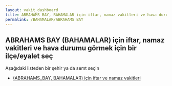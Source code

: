 ```yaml
---
layout: vakit_dashboard
title: ABRAHAMS BAY, BAHAMALAR için iftar, namaz vakitleri ve hava durumu - ilçe/eyalet seç
permalink: /BAHAMALAR/ABRAHAMS BAY
---
```


## ABRAHAMS BAY (BAHAMALAR) için iftar, namaz vakitleri ve hava durumu  görmek için bir ilçe/eyalet seç

Aşağıdaki listeden bir şehir ya da semt seçin

* [ (ABRAHAMS_BAY, BAHAMALAR) için iftar ve namaz vakitleri](/BAHAMALAR/ABRAHAMS_BAY/)

<script type="text/javascript">
  var GLOBAL_COUNTRY = 'BAHAMALAR';
  var GLOBAL_CITY = 'ABRAHAMS BAY';
  var GLOBAL_STATE = 'ABRAHAMS BAY';
</script>
